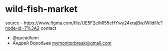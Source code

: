 # wild-fish-market

source - https://www.figma.com/file/UE5F2eiMI55eHYwy24xrajBw/Wildlife?node-id=7%3A2
contact 
- @queadlunn  
- Андрей Воробьев mymonitorbreak@gmail.com